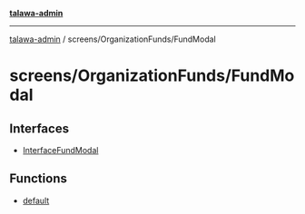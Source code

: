 [**talawa-admin**](../../../README.md)

***

[talawa-admin](../../../README.md) / screens/OrganizationFunds/FundModal

# screens/OrganizationFunds/FundModal

## Interfaces

- [InterfaceFundModal](interfaces/InterfaceFundModal.md)

## Functions

- [default](functions/default.md)
